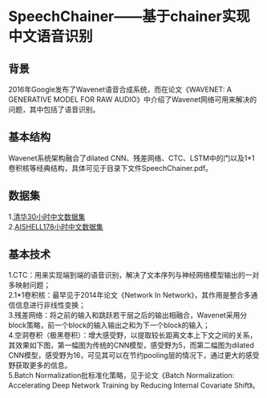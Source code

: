 SpeechChainer——基于chainer实现中文语音识别
====

背景
------
2016年Google发布了Wavenet语音合成系统，而在论文《WAVENET: A GENERATIVE MODEL FOR RAW AUDIO》中介绍了Wavenet网络可用来解决的问题，其中包括了语音识别。<br>

基本结构
------
Wavenet系统架构融合了dilated CNN、残差网络、CTC、LSTM中的门以及1*1卷积核等经典结构，具体可见于目录下文件SpeechChainer.pdf。<br>

数据集
------
1.[清华30小时中文数据集](http://www.openslr.org/18/)<br>
2.[AISHELL178小时中文数据集](http://www.aishelltech.com/newsitem/277940177)<br>

基本技术
------
1.CTC：用来实现端到端的语音识别，解决了文本序列与神经网络模型输出的一对多映射问题；<br>
2.1*1卷积核：最早见于2014年论文《Network In Network》，其作用是整合多通信信息进行非线性变换；<br>
3.残差网络：将之前的输入和跳跃若干层之后的输出相融合，Wavenet采用分block策略，前一个block的输入输出之和为下一个block的输入；<br>
4.空洞卷积（极黑卷积）：增大感受野，以提取较长距离文本上下文之间的关系，其效果如下图，第一幅图为传统的CNN模型，感受野为5，而第二幅图为dilated CNN模型，感受野为16，可见其可以在节约pooling层的情况下，通过更大的感受野获取更多的信息。<br>
5.Batch Normalization批标准化策略，见于论文《Batch Normalization: Accelerating Deep Network Training by Reducing Internal Covariate Shift》。<br>
